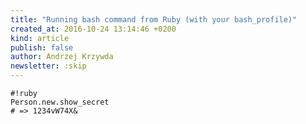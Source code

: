 ```yaml
---
title: "Running bash command from Ruby (with your bash_profile)"
created_at: 2016-10-24 13:14:46 +0200
kind: article
publish: false
author: Andrzej Krzywda
newsletter: :skip
---
```



<!-- more -->

```
#!ruby
Person.new.show_secret
# => 1234vW74X&
```

